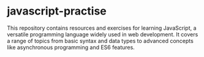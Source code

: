 # javascript-practise
This repository contains resources and exercises for learning JavaScript, a versatile programming language widely used in web development. It covers a range of topics from basic syntax and data types to advanced concepts like asynchronous programming and ES6 features. 
